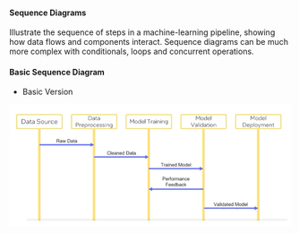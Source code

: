 #### Sequence Diagrams 

Illustrate the sequence of steps in a machine-learning pipeline, showing how data flows and components interact. 
Sequence diagrams can be much more complex with conditionals, loops and concurrent operations. 

#### Basic Sequence Diagram  

- Basic Version 

![alt text](sequence_diagram.png)